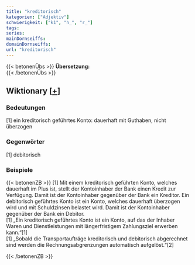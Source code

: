 ```yaml
---
title: "kreditorisch"
kategorien: ["Adjektiv"]
schwierigkeit: ["k1", "h_", "r_"]
tags:
series:
mainDornseiffs:
domainDornseiffs:
url: "kreditorisch"
---
```


{{< betonenÜbs >}}
**Übersetzung:**  
{{< /betonenÜbs >}}

## Wiktionary [[+](https://de.wiktionary.org/wiki/kreditorisch)]

### Bedeutungen
[1] ein kreditorisch geführtes Konto: dauerhaft mit Guthaben, nicht überzogen  

### Gegenwörter
[1] debitorisch  

### Beispiele
{{< betonenZB >}}
[1]  Mit einem kreditorisch geführten Konto, welches dauerhaft im Plus ist, stellt der Kontoinhaber der Bank einen Kredit zur Verfügung. Damit ist der Kontoinhaber gegenüber der Bank ein Kreditor. Ein debitorisch geführtes Konto ist ein Konto, welches dauerhaft überzogen wird und mit Schuldzinsen belastet wird. Damit ist der Kontoinhaber gegenüber der Bank ein Debitor.  
[1] „Ein kreditorisch geführtes Konto ist ein Konto, auf das der Inhaber Waren und Dienstleistungen mit längerfristigem Zahlungsziel erwerben kann.“[1]  
[1] „Sobald die Transportaufträge kreditorisch und debitorisch abgerechnet sind werden die Rechnungsabgrenzungen automatisch aufgelöst.“[2]  

{{< /betonenZB >}}

